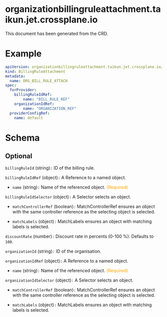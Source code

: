 
organizationbillingruleattachment.taikun.jet.crossplane.io
==========================================================


This document has been generated from the CRD.
  

# Example


```yaml
apiVersion: organizationbillingruleattachment.taikun.jet.crossplane.io/v1alpha1
kind: BillingRuleAttachment
metadata:
  name: ORG_BILL_RULE_ATTACH
spec:
  forProvider:
    billingRuleIdRef:
        name: "BILL_RULE_REF"
    organizationIdRef:
        name: "ORGANIZATION_REF"
  providerConfigRef:
    name: default
```  

# Schema
  

## Optional
  
`billingRuleId` (string)`:` ID of the billing rule.
  
`billingRuleIdRef` (object)`:` A Reference to a named object.

* `name` (string)`:` Name of the referenced object.<font color="orange"> (Required)</font>  
  
`billingRuleIdSelector` (object)`:` A Selector selects an object.

* `matchControllerRef` (boolean)`:` MatchControllerRef ensures an object with the same controller reference as the selecting object is selected.  

* `matchLabels` (object)`:` MatchLabels ensures an object with matching labels is selected.  
  
`discountRate` (number)`:` Discount rate in percents (0-100 %). Defaults to `100`.
  
`organizationId` (string)`:` ID of the organisation.
  
`organizationIdRef` (object)`:` A Reference to a named object.

* `name` (string)`:` Name of the referenced object.<font color="orange"> (Required)</font>  
  
`organizationIdSelector` (object)`:` A Selector selects an object.

* `matchControllerRef` (boolean)`:` MatchControllerRef ensures an object with the same controller reference as the selecting object is selected.  

* `matchLabels` (object)`:` MatchLabels ensures an object with matching labels is selected.  
  
